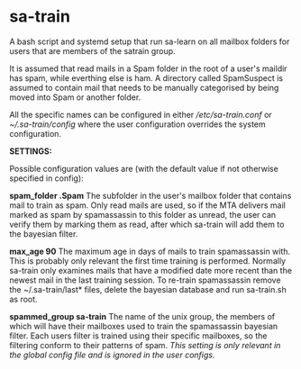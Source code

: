 # sa-train
A bash script and systemd setup that run sa-learn on all mailbox folders for users that
are members of the satrain group.

It is assumed that read mails in a Spam folder in the root of a user's maildir has spam,
while everthing else is ham. A directory called SpamSuspect is assumed to contain mail
that needs to be manually categorised by being moved into Spam or another folder. 

All the specific names can be configured in either */etc/sa-train.conf* or
*~/.sa-train/config* where the user configuration overrides the system configuration.

**SETTINGS:**

Possible configuration values are (with the default value if not otherwise specified
in config):

**spam_folder .Spam**
    The subfolder in the user's mailbox folder that contains mail to train as spam.
    Only read mails are used, so if the MTA delivers mail marked as spam by spamassassin
    to this folder as unread, the user can verify them by marking them as read, after
    which sa-train will add them to the bayesian filter.

**max_age 90**
    The maximum age in days of mails to train spamassassin with. This is probably only
    relevant the first time training is performed. Normally sa-train only examines mails
    that have a modified date more recent than the newest mail in the last training
    session. To re-train spamassassin remove the ~/.sa-train/last* files, delete the
    bayesian database and run sa-train.sh as root.

**spammed_group sa-train**
    The name of the unix group, the members of which will have their mailboxes used to
    train the spamassassin bayesian filter. Each users filter is trained using their
    specific mailboxes, so the filtering conform to their patterns of spam.
    *This setting is only relevant in the global config file and is ignored in the user configs.*

